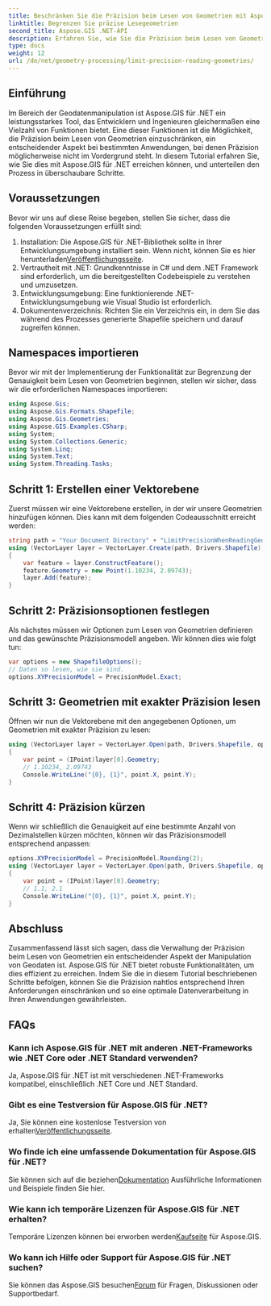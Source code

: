 ```yaml
---
title: Beschränken Sie die Präzision beim Lesen von Geometrien mit Aspose.GIS für .NET
linktitle: Begrenzen Sie präzise Lesegeometrien
second_title: Aspose.GIS .NET-API
description: Erfahren Sie, wie Sie die Präzision beim Lesen von Geometrien mit Aspose.GIS für .NET effizient verwalten. Befolgen Sie unsere Schritt-für-Schritt-Anleitung für eine optimale Datenverarbeitung.
type: docs
weight: 12
url: /de/net/geometry-processing/limit-precision-reading-geometries/
---
```

## Einführung
Im Bereich der Geodatenmanipulation ist Aspose.GIS für .NET ein leistungsstarkes Tool, das Entwicklern und Ingenieuren gleichermaßen eine Vielzahl von Funktionen bietet. Eine dieser Funktionen ist die Möglichkeit, die Präzision beim Lesen von Geometrien einzuschränken, ein entscheidender Aspekt bei bestimmten Anwendungen, bei denen Präzision möglicherweise nicht im Vordergrund steht. In diesem Tutorial erfahren Sie, wie Sie dies mit Aspose.GIS für .NET erreichen können, und unterteilen den Prozess in überschaubare Schritte.
## Voraussetzungen
Bevor wir uns auf diese Reise begeben, stellen Sie sicher, dass die folgenden Voraussetzungen erfüllt sind:
1.  Installation: Die Aspose.GIS für .NET-Bibliothek sollte in Ihrer Entwicklungsumgebung installiert sein. Wenn nicht, können Sie es hier herunterladen[Veröffentlichungsseite](https://releases.aspose.com/gis/net/).
2. Vertrautheit mit .NET: Grundkenntnisse in C# und dem .NET Framework sind erforderlich, um die bereitgestellten Codebeispiele zu verstehen und umzusetzen.
3. Entwicklungsumgebung: Eine funktionierende .NET-Entwicklungsumgebung wie Visual Studio ist erforderlich.
4. Dokumentenverzeichnis: Richten Sie ein Verzeichnis ein, in dem Sie das während des Prozesses generierte Shapefile speichern und darauf zugreifen können.

## Namespaces importieren
Bevor wir mit der Implementierung der Funktionalität zur Begrenzung der Genauigkeit beim Lesen von Geometrien beginnen, stellen wir sicher, dass wir die erforderlichen Namespaces importieren:
```csharp
using Aspose.Gis;
using Aspose.Gis.Formats.Shapefile;
using Aspose.Gis.Geometries;
using Aspose.GIS.Examples.CSharp;
using System;
using System.Collections.Generic;
using System.Linq;
using System.Text;
using System.Threading.Tasks;
```

## Schritt 1: Erstellen einer Vektorebene
Zuerst müssen wir eine Vektorebene erstellen, in der wir unsere Geometrien hinzufügen können. Dies kann mit dem folgenden Codeausschnitt erreicht werden:
```csharp
string path = "Your Document Directory" + "LimitPrecisionWhenReadingGeometries_out.shp";
using (VectorLayer layer = VectorLayer.Create(path, Drivers.Shapefile))
{
	var feature = layer.ConstructFeature();
	feature.Geometry = new Point(1.10234, 2.09743);
	layer.Add(feature);
}
```
## Schritt 2: Präzisionsoptionen festlegen
Als nächstes müssen wir Optionen zum Lesen von Geometrien definieren und das gewünschte Präzisionsmodell angeben. Wir können dies wie folgt tun:
```csharp
var options = new ShapefileOptions();
// Daten so lesen, wie sie sind.
options.XYPrecisionModel = PrecisionModel.Exact;
```
## Schritt 3: Geometrien mit exakter Präzision lesen
Öffnen wir nun die Vektorebene mit den angegebenen Optionen, um Geometrien mit exakter Präzision zu lesen:
```csharp
using (VectorLayer layer = VectorLayer.Open(path, Drivers.Shapefile, options))
{
	var point = (IPoint)layer[0].Geometry;
	// 1.10234, 2.09743
	Console.WriteLine("{0}, {1}", point.X, point.Y);
}
```
## Schritt 4: Präzision kürzen
Wenn wir schließlich die Genauigkeit auf eine bestimmte Anzahl von Dezimalstellen kürzen möchten, können wir das Präzisionsmodell entsprechend anpassen:
```csharp
options.XYPrecisionModel = PrecisionModel.Rounding(2);
using (VectorLayer layer = VectorLayer.Open(path, Drivers.Shapefile, options))
{
	var point = (IPoint)layer[0].Geometry;
	// 1.1, 2.1
	Console.WriteLine("{0}, {1}", point.X, point.Y);
}
```

## Abschluss
Zusammenfassend lässt sich sagen, dass die Verwaltung der Präzision beim Lesen von Geometrien ein entscheidender Aspekt der Manipulation von Geodaten ist. Aspose.GIS für .NET bietet robuste Funktionalitäten, um dies effizient zu erreichen. Indem Sie die in diesem Tutorial beschriebenen Schritte befolgen, können Sie die Präzision nahtlos entsprechend Ihren Anforderungen einschränken und so eine optimale Datenverarbeitung in Ihren Anwendungen gewährleisten.
## FAQs
### Kann ich Aspose.GIS für .NET mit anderen .NET-Frameworks wie .NET Core oder .NET Standard verwenden?
Ja, Aspose.GIS für .NET ist mit verschiedenen .NET-Frameworks kompatibel, einschließlich .NET Core und .NET Standard.
### Gibt es eine Testversion für Aspose.GIS für .NET?
 Ja, Sie können eine kostenlose Testversion von erhalten[Veröffentlichungsseite](https://releases.aspose.com/).
### Wo finde ich eine umfassende Dokumentation für Aspose.GIS für .NET?
 Sie können sich auf die beziehen[Dokumentation](https://reference.aspose.com/gis/net/) Ausführliche Informationen und Beispiele finden Sie hier.
### Wie kann ich temporäre Lizenzen für Aspose.GIS für .NET erhalten?
 Temporäre Lizenzen können bei erworben werden[Kaufseite](https://purchase.aspose.com/temporary-license/) für Aspose.GIS.
### Wo kann ich Hilfe oder Support für Aspose.GIS für .NET suchen?
 Sie können das Aspose.GIS besuchen[Forum](https://forum.aspose.com/c/gis/33) für Fragen, Diskussionen oder Supportbedarf.
